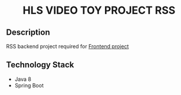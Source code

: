 
<h1 align="center">
  <br>
  HLS VIDEO TOY PROJECT RSS
  <br>
</h1>

## Description
RSS backend project required for [Frontend project](https://github.com/tsukemandev/react-video)
<br>


## Technology Stack

* Java 8
* Spring Boot

